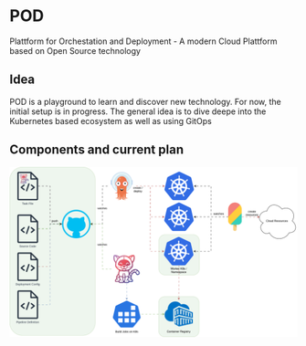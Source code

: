 # POD
Plattform for Orchestation and Deployment - A modern Cloud Plattform based on Open Source technology

## Idea
POD is a playground to learn and discover new technology. For now, the initial setup is in progress.
The general idea is to dive deepe into the Kubernetes based ecosystem as well as using GitOps

## Components and current plan
![Diagram showing the components of POD and how they work together](./POD.svg)
